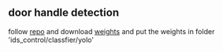 ## door handle detection
follow [repo](https://github.com/mengqlTHU/DoorDetector) and download [weights](https://drive.google.com/file/d/1i9E9pTPN5MtRxgBJWLnfQl2ypCv92dXk/view)
and put the weights in folder 'ids_control/classfier/yolo'
